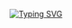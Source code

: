 <p align="center">
  <!-- Typing SVG -->
<!--   <a href="https://github.com/IBK-Mobile-Teams">
    <img src="https://readme-typing-svg.demolab.com/?lines=Good%20Morning%20Mobile%20Dev%20Teams!;안녕하세요%20annyeonghaseyoo!&font=Fira%20Code&center=true&width=440&height=45&color=196ec8&vCenter=true&pause=500&size=22" /></a>
 -->
  <a href="https://github.com/IBK-Mobile-Teams">
    <img src="https://readme-typing-svg.demolab.com?font=Fira+Code&pause=1000&random=false&width=435&lines=Selamat+Pagi+Mobile+Developer+Teams!;Good+Morning+Mobile+Developer+Teams!;%EC%95%88%EB%85%95%ED%95%98%EC%84%B8%EC%9A%94+annyeonghaseyoo!" alt="Typing SVG" /></a>
</p>
